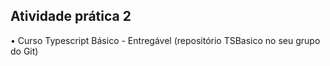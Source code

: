 ## Atividade prática 2

• Curso Typescript Básico - Entregável (repositório TSBasico no seu grupo do Git)
